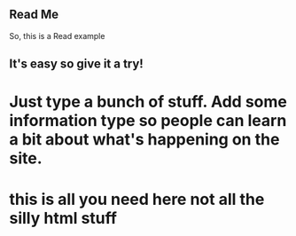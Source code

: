 <!-- TODO Structure an HTML page -->
<!DOCTYPE html>
<html>
    <head>
        <title>Read Me</title>
    </head>
    <body>
        <section>
            <h1>Read Me</h1>
            <p>So, this is a Read example</p>
        </section>
            <h2>It's easy so give it a try!<h1/>
            <p> Just type a bunch of stuff. Add some information type so people can learn a bit about what's happening on the site.</P>
    </body>
</html>

# this is all you need here not all the silly html stuff